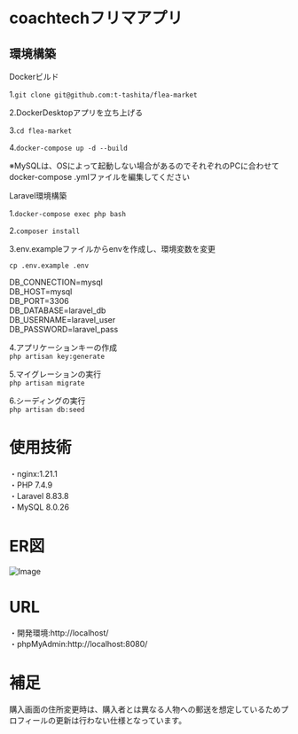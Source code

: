 # coachtechフリマアプリ  

## 環境構築  

Dockerビルド  

1.`git clone git@github.com:t-tashita/flea-market`  

2.DockerDesktopアプリを立ち上げる  

3.`cd flea-market`  

4.`docker-compose up -d --build`  

※MySQLは、OSによって起動しない場合があるのでそれぞれのPCに合わせてdocker-compose .ymlファイルを編集してください  

Laravel環境構築  

1.`docker-compose exec php bash`  

2.`composer install`  

3.env.exampleファイルからenvを作成し、環境変数を変更  

`cp .env.example .env`  

DB_CONNECTION=mysql  
DB_HOST=mysql  
DB_PORT=3306  
DB_DATABASE=laravel_db  
DB_USERNAME=laravel_user  
DB_PASSWORD=laravel_pass  

4.アプリケーションキーの作成  
`php artisan key:generate`  

5.マイグレーションの実行  
`php artisan migrate`  

6.シーディングの実行  
`php artisan db:seed`  

# 使用技術  

・nginx:1.21.1  
・PHP  7.4.9  
・Laravel  8.83.8  
・MySQL 8.0.26  

# ER図  
![Image](https://github.com/user-attachments/assets/916d2466-c149-42c7-ada1-bd5d2b4193a5)

# URL  
・開発環境:http://localhost/  
・phpMyAdmin:http://localhost:8080/  

# 補足  
購入画面の住所変更時は、購入者とは異なる人物への郵送を想定しているためプロフィールの更新は行わない仕様となっています。  
